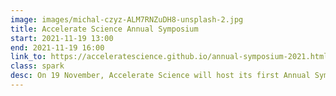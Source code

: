 ```yaml
---
image: images/michal-czyz-ALM7RNZuDH8-unsplash-2.jpg
title: Accelerate Science Annual Symposium
start: 2021-11-19 13:00
end: 2021-11-19 16:00
link_to: https://acceleratescience.github.io/annual-symposium-2021.html
class: spark
desc: On 19 November, Accelerate Science will host its first Annual Symposium, with talks and workshops exploring how AI is contributing to scientific discovery across Cambridge. Find out more about the agenda and how to participate here.
---
```

